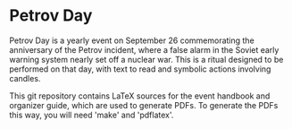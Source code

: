 Petrov Day
==========

Petrov Day is a yearly event on September 26 commemorating the anniversary of
the Petrov incident, where a false alarm in the Soviet early warning system
nearly set off a nuclear war. This is a ritual designed to be performed on that
day, with text to read and symbolic actions involving candles.

This git repository contains LaTeX sources for the event handbook and organizer
guide, which are used to generate PDFs. To generate the PDFs this way, you will
need 'make' and 'pdflatex'.

